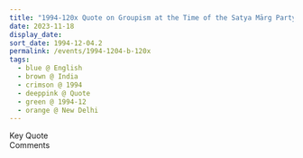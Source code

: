 ```yaml
---
title: "1994-120x Quote on Groupism at the Time of the Satya Mārg Party, New Delhi, India"
date: 2023-11-18
display_date: 
sort_date: 1994-12-04.2
permalink: /events/1994-1204-b-120x
tags:
  - blue @ English
  - brown @ India
  - crimson @ 1994
  - deeppink @ Quote
  - green @ 1994-12 
  - orange @ New Delhi
---
```


<wave-list>
  <list-title color="green" width="75">Key Quote</list-title>
  <list-item color="BlanchedAlmond"  width="200"></list-item>
  <list-item color="Lavender"></list-item>
  <list-item color="BlanchedAlmond"></list-item>
</wave-list>

<br>

<wave-list>
  <list-title color="green" width="75">Comments</list-title>
  <list-item color="BlanchedAlmond"  width="200"></list-item>
  <list-item color="Lavender"></list-item>
  <list-item color="BlanchedAlmond"></list-item>
</wave-list>